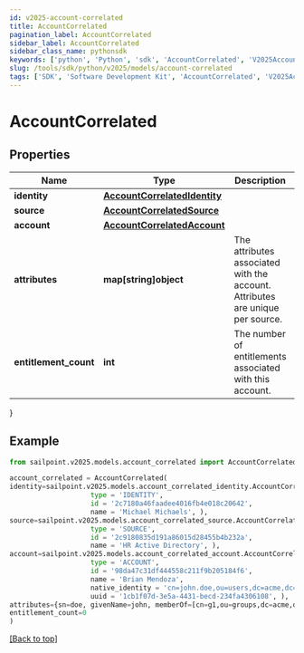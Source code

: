 ```yaml
---
id: v2025-account-correlated
title: AccountCorrelated
pagination_label: AccountCorrelated
sidebar_label: AccountCorrelated
sidebar_class_name: pythonsdk
keywords: ['python', 'Python', 'sdk', 'AccountCorrelated', 'V2025AccountCorrelated'] 
slug: /tools/sdk/python/v2025/models/account-correlated
tags: ['SDK', 'Software Development Kit', 'AccountCorrelated', 'V2025AccountCorrelated']
---
```


# AccountCorrelated


## Properties

Name | Type | Description | Notes
------------ | ------------- | ------------- | -------------
**identity** | [**AccountCorrelatedIdentity**](account-correlated-identity) |  | [required]
**source** | [**AccountCorrelatedSource**](account-correlated-source) |  | [required]
**account** | [**AccountCorrelatedAccount**](account-correlated-account) |  | [required]
**attributes** | **map[string]object** | The attributes associated with the account.  Attributes are unique per source. | [required]
**entitlement_count** | **int** | The number of entitlements associated with this account. | [optional] 
}

## Example

```python
from sailpoint.v2025.models.account_correlated import AccountCorrelated

account_correlated = AccountCorrelated(
identity=sailpoint.v2025.models.account_correlated_identity.AccountCorrelated_identity(
                    type = 'IDENTITY', 
                    id = '2c7180a46faadee4016fb4e018c20642', 
                    name = 'Michael Michaels', ),
source=sailpoint.v2025.models.account_correlated_source.AccountCorrelated_source(
                    type = 'SOURCE', 
                    id = '2c9180835d191a86015d28455b4b232a', 
                    name = 'HR Active Directory', ),
account=sailpoint.v2025.models.account_correlated_account.AccountCorrelated_account(
                    type = 'ACCOUNT', 
                    id = '98da47c31df444558c211f9b205184f6', 
                    name = 'Brian Mendoza', 
                    native_identity = 'cn=john.doe,ou=users,dc=acme,dc=com', 
                    uuid = '1cb1f07d-3e5a-4431-becd-234fa4306108', ),
attributes={sn=doe, givenName=john, memberOf=[cn=g1,ou=groups,dc=acme,dc=com, cn=g2,ou=groups,dc=acme,dc=com, cn=g3,ou=groups,dc=acme,dc=com]},
entitlement_count=0
)

```
[[Back to top]](#) 

